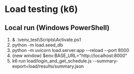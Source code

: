 # Load testing (k6)

## Local run (Windows PowerShell)
1) & .\venv_test\Scripts\Activate.ps1
2) python -m load.seed_db
3) python -m uvicorn load.server:app --reload --port 8000
4) (new window) $env:BASE_URL="http://localhost:8000"
5) k6 run load/login_and_get_schedule.js --summary-export=load/results/summary.json

